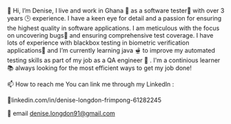 👋 Hi, I’m Denise, I live and work in Ghana 📍 as a software tester🧪 with over 3 years 🕒 experience. I have a keen eye for detail and a passion for ensuring the highest quality in software applications. I am meticulous with the focus on uncovering bugs🐞 and ensuring comprehensive test coverage. I have lots of experience with blackbox testing in biometric verification applications👤 and I’m currently learning java 🫕 to improve my automated testing skills as part of my job as a QA engineer 🔨 . I'm a continious learner📚 always looking for the most efficient ways to get my job done!

📫 How to reach me 
You can link me through my LinkedIn :

🔗linkedin.com/in/denise-longdon-frimpong-61282245 

📩 email denise.longdon91@gmail.com


